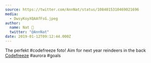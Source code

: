 ```yaml
---
source: https://twitter.com/AnnNat/status/1084015310469021696
media:
  - DwsyKoyXQAAfFsG.jpeg
author:
  name: Nat 🚂
  twitter: "@AnnNat"
date: 2019-01-12T09:12:44.000Z
---
```


The perfekt #codefreeze foto!
Aim for next year reindeers in the back [Codefreeze](https://codefreeze.fi/) #aurora #goals
